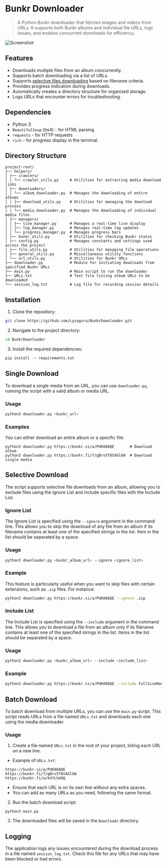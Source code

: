# Bunkr Downloader

> A Python Bunkr downloader that fetches images and videos from URLs. It supports both Bunkr albums and individual file URLs, logs issues, and enables concurrent downloads for efficiency.

![Screenshot](https://github.com/Lysagxra/BunkrDownloader/blob/3bc786d91f2950fbc1df120b7ebbb6ff90e4e6fd/misc/DemoV2.gif)

## Features

- Downloads multiple files from an album concurrently.
- Supports batch downloading via a list of URLs.
- Supports [selective files downloading](https://github.com/Lysagxra/BunkrDownloader/tree/main?tab=readme-ov-file#selective-download) based on filename criteria.
- Provides progress indication during downloads.
- Automatically creates a directory structure for organized storage.
- Logs URLs that encounter errors for troubleshooting.

## Dependencies

- Python 3
- `BeautifulSoup` (bs4) - for HTML parsing
- `requests` - for HTTP requests
- `rich` - for progress display in the terminal.

## Directory Structure

```
project-root/
├── helpers/
│ ├── crawlers/
│ │ └── crawler_utils.py     # Utilities for extracting media download links
│ ├── downloaders/
│ │ └── album_downloader.py  # Manages the downloading of entire albums
│ │ ├── download_utils.py    # Utilities for managing the download process
│ │ └── media_downloader.py  # Manages the downloading of individual media files
│ ├── managers/
│ │ ├── live_manager.py      # Manages a real-time live display
│ │ ├── log_manager.py       # Manages real-time log updates
│ │ └── progress_manager.py  # Manages progress bars
│ ├── bunkr_utils.py         # Utilities for checking Bunkr status
│ ├── config.py              # Manages constants and settings used across the project
│ ├── file_utils.py          # Utilities for managing file operations
│ ├── general_utils.py       # Miscellaneous utility functions
│ └── url_utils.py           # Utilities for Bunkr URLs
├── downloader.py            # Module for initiating downloads from specified Bunkr URLs
├── main.py                  # Main script to run the downloader
├── URLs.txt                 # Text file listing album URLs to be downloaded
└── session_log.txt          # Log file for recording session details
```

## Installation

1. Clone the repository:

```bash
git clone https://github.com/Lysagxra/BunkrDownloader.git
```

2. Navigate to the project directory:

```bash
cd BunkrDownloader
```

3. Install the required dependencies:

```bash
pip install -r requirements.txt
```

## Single Download

To download a single media from an URL, you can use `downloader.py`, running the script with a valid album or media URL.

### Usage

```bash
python3 downloader.py <bunkr_url>
```

### Examples

You can either download an entire album or a specific file:

```
python3 downloader.py https://bunkr.si/a/PUK068QE       # Download album
python3 downloader.py https://bunkr.fi/f/gBrv5f8tAGlGW  # Download single media
```

## Selective Download

The script supports selective file downloads from an album, allowing you to exclude files using the Ignore List and include specific files with the Include List.

### Ignore List

The Ignore List is specified using the `--ignore` argument in the command line. This allows you to skip the download of any file from an album if its filename contains at least one of the specified strings in the list. Item in the list should be separated by a space.

### Usage

```bash
python3 downloader.py <bunkr_album_url> --ignore <ignore_list>
```

### Example

This feature is particularly useful when you want to skip files with certain extensions, such as `.zip` files. For instance:

```bash
python3 downloader.py https://bunkr.si/a/PUK068QE --ignore .zip
```

### Include List

The Include List is specified using the `--include` argument in the command line. This allows you to download a file from an album only if its filename contains at least one of the specified strings in the list. Items in the list should be separated by a space.

### Usage

```bash
python3 downloader.py <bunkr_album_url> --include <include_list>
```

### Example

```bash
python3 downloader.py https://bunkr.si/a/PUK068QE --include FullSizeRender
```

## Batch Download

To batch download from multiple URLs, you can use the `main.py` script. This script reads URLs from a file named `URLs.txt` and downloads each one using the media downloader.

### Usage

1. Create a file named `URLs.txt` in the root of your project, listing each URL on a new line.

- Example of `URLs.txt`:

```
https://bunkr.si/a/PUK068QE
https://bunkr.fi/f/gBrv5f8tAGlGW
https://bunkr.fi/a/kVYLh49Q
```

- Ensure that each URL is on its own line without any extra spaces.
- You can add as many URLs as you need, following the same format.

2. Run the batch download script:

```
python3 main.py
```

3. The downloaded files will be saved in the `Downloads` directory.

## Logging

The application logs any issues encountered during the download process in a file named `session_log.txt`. Check this file for any URLs that may have been blocked or had errors.
